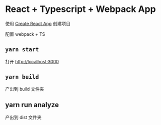 # React + Typescript + Webpack App

使用 [Create React App](https://github.com/facebook/create-react-app) 创建项目

配置 webpack + TS
## `yarn start`

打开 [http://localhost:3000](http://localhost:3000)

## `yarn build`

产出到 build 文件夹

## yarn run analyze

产出到 dist 文件夹
